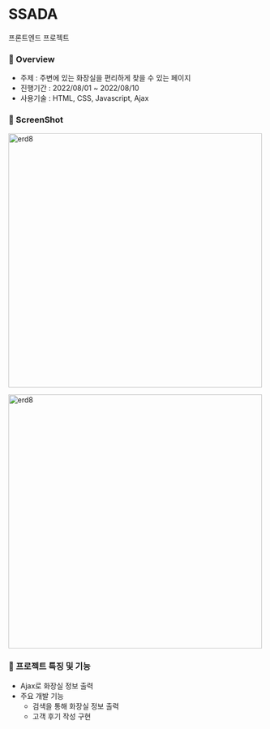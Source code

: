 # SSADA
프론트엔드 프로젝트

### 📌 Overview

- 주제 : 주변에 있는 화장실을 편리하게 찾을 수 있는 페이지
- 진행기간 : 2022/08/01 ~ 2022/08/10
- 사용기술 : HTML, CSS, Javascript, Ajax

### 📌 ScreenShot

<p align="">
<img width="500" alt="erd8" src="https://user-images.githubusercontent.com/112387307/227707695-fb2084d6-24c8-4197-b7de-3fb46c4556cd.png">

<p align="">
<img width="500" alt="erd8" src="https://user-images.githubusercontent.com/112387307/227707734-fd2668b7-fe2d-45c2-a5a3-77840eafbb93.png">

### 📌 프로젝트 특징 및 기능

- Ajax로 화장실 정보 출력
- 주요 개발 기능
    - 검색을 통해 화장실 정보 출력
    - 고객 후기 작성 구현
   

